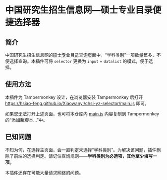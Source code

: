 # 中国研究生招生信息网—硕士专业目录便捷选择器
## 简介
中国研究生招生信息网的[硕士专业目录查询页面](https://yz.chsi.com.cn/zsml/queryAction.do)中，“学科类别”一项数量繁多，不便选择查询。本插件可将 `selector` 更换为 `input` + `datalist` 的模式，便于选择。
## 使用方法
本插件为 Tampermonkey 设计，在浏览器安装 Tampermonkey 后打开 https://hsiao-feng.github.io/Xiaowanyi/chsi-yz-selector/main.js 即可。

如果您无法打开上述页面，也可将本仓库内 [main.js](./main.js/) 内容复制到 Tampermonkey 的“添加新脚本...”中。
## 已知问题
不知为何，在选择主页面，会一直判定未选择“学科类别”。为解决该问题，插件删除了前端的选择判定。请记住查询规则——**学科类别为必选项，其他至少填写一项。**

本插件还存在可能大量请求网络的问题。